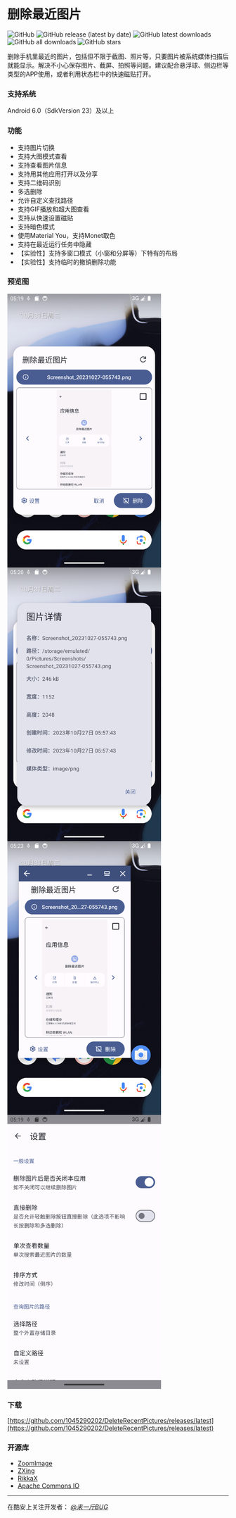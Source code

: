 # 删除最近图片

![GitHub](https://img.shields.io/github/license/1045290202/DeleteRecentPictures)
![GitHub release (latest by date)](https://img.shields.io/github/v/release/1045290202/DeleteRecentPictures)
![GitHub latest downloads](https://img.shields.io/github/downloads/1045290202/DeleteRecentPictures/latest/total)
![GitHub all downloads](https://img.shields.io/github/downloads/1045290202/DeleteRecentPictures/total)
![GitHub stars](https://img.shields.io/github/stars/1045290202/DeleteRecentPictures?style=social)

删除手机里最近的图片，包括但不限于截图、照片等，只要图片被系统媒体扫描后就能显示。解决不小心保存图片、截屏、拍照等问题。建议配合悬浮球、侧边栏等类型的APP使用，或者利用状态栏中的快速磁贴打开。

### 支持系统
Android 6.0（SdkVersion 23）及以上

### 功能
+ 支持图片切换
+ 支持大图模式查看
+ 支持查看图片信息
+ 支持用其他应用打开以及分享
+ 支持二维码识别
+ 多选删除
+ 允许自定义查找路径
+ 支持GIF播放和超大图查看
+ 支持从快速设置磁贴
+ 支持暗色模式
+ 使用Material You，支持Monet取色
+ 支持在最近运行任务中隐藏
+ 【实验性】支持多窗口模式（小窗和分屏等）下特有的布局
+ 【实验性】支持临时的撤销删除功能

### 预览图
<img src="docs/images/previews/1.png" width="350" alt="1.png" align="center" />
<img src="docs/images/previews/2.png" width="350" alt="2.png" align="center" />
<img src="docs/images/previews/3.png" width="350" alt="3.png" align="center" />
<img src="docs/images/previews/4.png" width="350" alt="4.png" align="center" />
 
### 下载
[https://github.com/1045290202/DeleteRecentPictures/releases/latest](https://github.com/1045290202/DeleteRecentPictures/releases/latest)

### 开源库
+ [ZoomImage](https://github.com/panpf/zoomimage)
+ [ZXing](https://github.com/zxing/zxing)
+ [RikkaX](https://github.com/RikkaApps/RikkaX)
+ [Apache Commons IO](https://github.com/apache/commons-io)

-------

在酷安上关注开发者： *[@来一斤BUG](https://www.coolapk.com/u/458995)*
